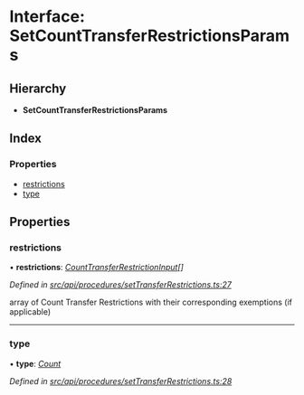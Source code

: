 # Interface: SetCountTransferRestrictionsParams

## Hierarchy

* **SetCountTransferRestrictionsParams**

## Index

### Properties

* [restrictions](setcounttransferrestrictionsparams.md#restrictions)
* [type](setcounttransferrestrictionsparams.md#type)

## Properties

###  restrictions

• **restrictions**: *[CountTransferRestrictionInput](counttransferrestrictioninput.md)[]*

*Defined in [src/api/procedures/setTransferRestrictions.ts:27](https://github.com/PolymathNetwork/polymesh-sdk/blob/7362b318/src/api/procedures/setTransferRestrictions.ts#L27)*

array of Count Transfer Restrictions with their corresponding exemptions (if applicable)

___

###  type

• **type**: *[Count](../enums/transferrestrictiontype.md#count)*

*Defined in [src/api/procedures/setTransferRestrictions.ts:28](https://github.com/PolymathNetwork/polymesh-sdk/blob/7362b318/src/api/procedures/setTransferRestrictions.ts#L28)*
